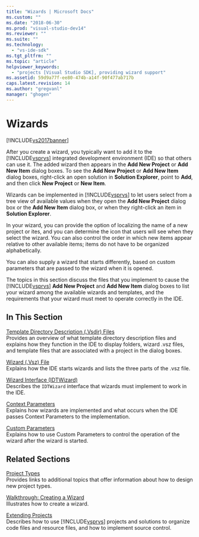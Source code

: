 ```yaml
---
title: "Wizards | Microsoft Docs"
ms.custom: ""
ms.date: "2018-06-30"
ms.prod: "visual-studio-dev14"
ms.reviewer: ""
ms.suite: ""
ms.technology: 
  - "vs-ide-sdk"
ms.tgt_pltfrm: ""
ms.topic: "article"
helpviewer_keywords: 
  - "projects [Visual Studio SDK], providing wizard support"
ms.assetid: 59d9a77f-ee80-474b-a14f-90f477ab717b
caps.latest.revision: 14
ms.author: "gregvanl"
manager: "ghogen"
---
```

# Wizards
[!INCLUDE[vs2017banner](../../includes/vs2017banner.md)]

  
After you create a wizard, you typically want to add it to the [!INCLUDE[vsprvs](../../includes/vsprvs-md.md)] integrated development environment (IDE) so that others can use it. The added wizard then appears in the **Add New Project** or **Add New Item** dialog boxes. To see the **Add New Project** or **Add New Item** dialog boxes, right-click an open solution in **Solution Explorer**, point to **Add**, and then click **New Project** or **New Item**.  
  
 Wizards can be implemented in [!INCLUDE[vsprvs](../../includes/vsprvs-md.md)] to let users select from a tree view of available values when they open the **Add New Project** dialog box or the **Add New Item** dialog box, or when they right-click an item in **Solution Explorer**.  
  
 In your wizard, you can provide the option of localizing the name of a new project or ites, and you can determine the icon that users will see when they select the wizard. You can also control the order in which new items appear relative to other available items; items do not have to be organized alphabetically.  
  
 You can also supply a wizard that starts differently, based on custom parameters that are passed to the wizard when it is opened.  
  
 The topics in this section discuss the files that you implement to cause the [!INCLUDE[vsprvs](../../includes/vsprvs-md.md)] **Add New Project** and **Add New Item** dialog boxes to list your wizard among the available wizards and templates, and the requirements that your wizard must meet to operate correctly in the IDE.  
  
## In This Section  
 [Template Directory Description (.Vsdir) Files](../../extensibility/internals/template-directory-description-dot-vsdir-files.md)  
 Provides an overview of what template directory description files and explains how they function in the IDE to display folders, wizard .vsz files, and template files that are associated with a project in the dialog boxes.  
  
 [Wizard (.Vsz) File](../../extensibility/internals/wizard-dot-vsz-file.md)  
 Explains how the IDE starts wizards and lists the three parts of the .vsz file.  
  
 [Wizard Interface (IDTWizard)](../../extensibility/internals/wizard-interface-idtwizard.md)  
 Describes the `IDTWizard` interface that wizards must implement to work in the IDE.  
  
 [Context Parameters](../../extensibility/internals/context-parameters.md)  
 Explains how wizards are implemented and what occurs when the IDE passes Context Parameters to the implementation.  
  
 [Custom Parameters](../../extensibility/internals/custom-parameters.md)  
 Explains how to use Custom Parameters to control the operation of the wizard after the wizard is started.  
  
## Related Sections  
 [Project Types](../../extensibility/internals/project-types.md)  
 Provides links to additional topics that offer information about how to design new project types.  
  
 [Walkthrough: Creating a Wizard](http://msdn.microsoft.com/library/adb41fe9-fcca-4e87-bf4f-bf2fa68e8b06)  
 Illustrates how to create a wizard.  
  
 [Extending Projects](../../extensibility/extending-projects.md)  
 Describes how to use [!INCLUDE[vsprvs](../../includes/vsprvs-md.md)] projects and solutions to organize code files and resource files, and how to implement source control.

